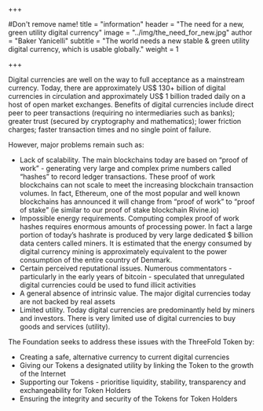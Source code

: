 +++

#Don't remove name!
title = "information"
header = "The need for a new, green utility digital currency"
image = "../img/the_need_for_new.jpg"
author = "Baker Yanicelli"
subtitle = "The world needs a new stable & green utility digital currency, which is usable globally."
weight = 1

+++

Digital currencies are well on the way to full acceptance as a mainstream currency. Today, there are approximately US$ 130+ billion of digital currencies in circulation and approximately US$ 1 billion traded daily on a host of open market exchanges.  Benefits of digital currencies include direct peer to peer transactions (requiring no intermediaries such as banks); greater trust (secured by cryptography and mathematics); lower friction charges; faster transaction times and no single point of failure.

However, major problems remain such as:

* Lack of scalability.  The main blockchains today are based on “proof of work” - generating very large and complex prime numbers called “hashes” to record ledger transactions.  These proof of work blockchains can not scale to meet the increasing blockchain transaction volumes.  In fact, Ethereum, one of the most popular and well known blockchains has announced it will change from “proof of work” to “proof of stake” (ie similar to our proof of stake blockchain Rivine.io)  
* Impossible energy requirements. Computing complex proof of work hashes requires enormous amounts of processing power.  In fact a large portion of today’s hashrate is produced by very large dedicated $ billion data centers called miners.  It is estimated that the energy consumed by digital currency mining is approximately equivalent to the power consumption of the entire country of Denmark.
* Certain perceived reputational issues.  Numerous commentators - particularly in the early years of bitcoin - speculated that unregulated digital currencies could be used to fund illicit activities
* A general absence of intrinsic value.  The major digital currencies today are not backed by  real assets
* Limited utility.  Today digital currencies are predominantly held by miners and investors.  There is very limited use of digital currencies to buy goods and services (utility).

The Foundation seeks to address these issues with the ThreeFold Token by:

* Creating a safe, alternative currency to current digital currencies
* Giving our Tokens a designated utility by linking the Token to the growth of the Internet
* Supporting our Tokens - prioritise liquidity, stability, transparency and exchangeability for Token Holders
* Ensuring the integrity and security of the Tokens for Token Holders
